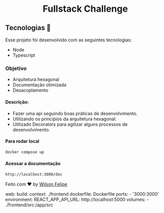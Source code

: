 <h1 align="center"> Fullstack Challenge </h1>


## Tecnologias 🚀 
Esse projeto foi desenvolvido com as seguintes tecnologias:
- Node
- Typescript

### Objetivo
- Arquitetura hexagonal
- Documentação otimizada
- Desacoplamento

#### Descrição:
- Fazer uma api seguindo boas práticas de desenvolvimento.
- Utilizando os principios da arquitetura hexagonal.
- Utilizado Decorators para agilizar alguns processos de desenvolvimento.

#### Para rodar local
```bash
docker compose up
```

#### Acessar a documentação
```bash
http://localhost:3000/doc
```

Feito com ♥ by [Wilson Felipe](https://github.com/Wfelipe2011)



web:
    build:
      context: ./frontend
      dockerfile: Dockerfile
    ports:
      - '3000:3000'
    environment:
      REACT_APP_API_URL: http://localhost:5000
    volumes:
      - ./frontend/src:/app/src
